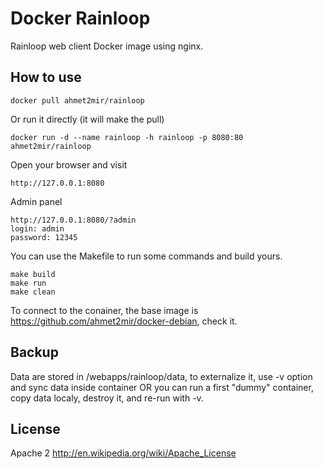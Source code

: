 Docker Rainloop
=============

Rainloop web client Docker image using nginx.

How to use
-------

	docker pull ahmet2mir/rainloop

Or run it directly (it will make the pull)

	docker run -d --name rainloop -h rainloop -p 8080:80 ahmet2mir/rainloop


Open your browser and visit 
	
	http://127.0.0.1:8080

Admin panel 

	http://127.0.0.1:8080/?admin
    login: admin
    password: 12345

You can use the Makefile to run some commands and build yours.
	
	make build
	make run
	make clean

To connect to the conainer, the base image is https://github.com/ahmet2mir/docker-debian, check it.

Backup
-----------

Data are stored in /webapps/rainloop/data, to externalize it, use -v option and sync data inside container OR you can run a first "dummy" container, copy data localy, destroy it, and re-run with -v.

License
-------

Apache 2 http://en.wikipedia.org/wiki/Apache_License
